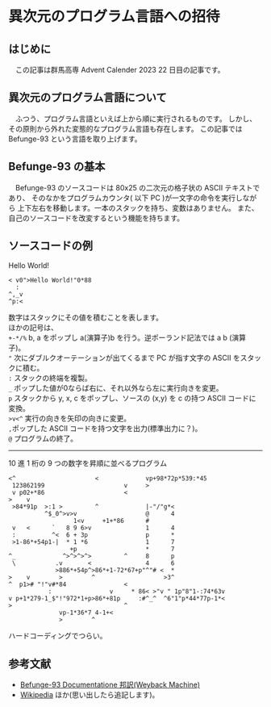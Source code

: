 # 異次元のプログラム言語への招待

## はじめに  
　この記事は群馬高専 Advent Calender 2023 22 日目の記事です。  

## 異次元のプログラム言語について  
　ふつう、プログラム言語といえば上から順に実行されるものです。
しかし、その原則から外れた変態的なプログラム言語も存在します。
この記事では Befunge-93 という言語を取り上げます。

## Befunge-93 の基本  
　Befunge-93 のソースコードは 80x25 の二次元の格子状の ASCII テキストであり、
そのなかをプログラムカウンタ( 以下 PC )が一文字の命令を実行しながら
上下左右を移動します。一本のスタックを持ち、変数はありません。
また、自己のソースコードを改変するという機能を持ちます。  

## ソースコードの例

Hello World!

```
< v0">Hello World!"0*88
  :
^,_v
^p:<

```

数字はスタックにその値を積むことを表します。  
ほかの記号は、  
`` +-*/% `` b, a をポップし a(演算子)b を行う。逆ポーランド記法では a b (演算子)。   
`` " `` 次にダブルクオーテーションが出てくるまで PC が指す文字の ASCII をスタックに積む。  
`` : `` スタックの終端を複製。  
`` _ `` ポップした値が0ならば右に、それ以外なら左に実行向きを変更。  
`` p `` スタックから y, x, c をポップし、ソースの (x,y) を c の持つ ASCII コードに変換。  
`` >v<^ `` 実行の向きを矢印の向きに変更。  
`` , ``ポップした ASCII コードを持つ文字を出力(標準出力に？)。  
`` @ `` プログラムの終了。  

----

10 進 1 桁の 9 つの数字を昇順に並べるプログラム

```
<^                      <             vp+98*72p*539:*45
 123862199                      v     >
 v p02+*86                      <
>    v
 >84*91p  >:1 >         ^             |-"/"g*<
          ^$_0^>v>v                   @      4
                  1<v     +1+*86      #
 v   <      `   8 9 6>v               1      4
 :          ^<  6 + 3p                p      *
 >1-86*+54p1-|  * 1 *6                1      7
                 +p                   *      7
^_             ^>^>^>^>         ^     8      p
 \           .v       <               4      6
             >886*+54p^>86*+1-72*67+p"^"# <  *
>    v        >        ^                   >3^
^  p1># "!"v#*84                <
           :                v     * 86< >"v " 1p"8"1-:74*63v
v p+1*279-1_$"!"972*1+p>86*+81p     :#^_^  ^6"1"p*44*77p-1*<
>                               ^
              vp-1*36*7 4-1+<
              >        ^

```

ハードコーディングでつらい。

## 参考文献  
* [Befunge-93 Documentatione 邦訳(Weyback Machine)](https://web.archive.org/web/20070930082156/http://www015.upp.so-net.ne.jp/ina/lab/befunge93_document.html)   
* [Wikipedia](https://ja.wikipedia.org/wiki/Befunge)
ほか(思い出したら追記します)。
